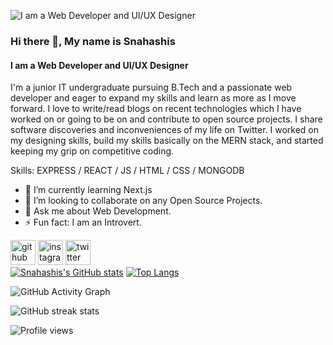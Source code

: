 <!---
- I am a Web Developer and UI/UX Designer
- 👋 Hi, I’m @snahashisk
- 👀 I’m interested in web development
- 🌱 I’m currently learning full stack web development
- 💞️ I’m looking to collaborate on web development
- 📫 How to reach me snahashiskanrar@gmail.com
--->
![I am a Web Developer and UI/UX Designer](https://pbs.twimg.com/profile_banners/3189753998/1625547693/1500x500)
<!---
snahashisk/snahashisk is a ✨ special ✨ repository because its `README.md` (this file) appears on your GitHub profile.
You can click the Preview link to take a look at your changes.
--->
### Hi there 👋, My name is Snahashis
#### I am a Web Developer and UI/UX Designer
I'm a junior IT undergraduate pursuing B.Tech and a passionate web developer and eager to expand my skills and learn as more as I move forward.
I love to write/read blogs on recent technologies which I have worked on or going to be on and contribute to open source projects. I share software discoveries and inconveniences of my life on Twitter.
I worked on my designing skills, build my skills basically on the MERN stack, and started keeping my grip on competitive coding.

Skills: EXPRESS / REACT / JS / HTML / CSS / MONGODB

- 🌱 I’m currently learning Next.js 
- 👯 I’m looking to collaborate on any Open Source Projects. 
- 💬 Ask me about Web Development. 
- ⚡ Fun fact: I am an Introvert. 


[<img src='https://cdn.jsdelivr.net/npm/simple-icons@3.0.1/icons/github.svg' alt='github' height='40'>](https://github.com/snahashisk)  [<img src='https://cdn.jsdelivr.net/npm/simple-icons@3.0.1/icons/instagram.svg' alt='instagram' height='40'>](https://www.instagram.com/snahashis01/)  [<img src='https://cdn.jsdelivr.net/npm/simple-icons@3.0.1/icons/twitter.svg' alt='twitter' height='40'>](https://twitter.com/SnahashisKanrar)  
[![Snahashis's GitHub stats](https://github-readme-stats.vercel.app/api?username=snahashisk)](https://github.com/anuraghazra/github-readme-stats)
[![Top Langs](https://github-readme-stats.vercel.app/api/top-langs/?username=snahashisk)](https://github.com/anuraghazra/github-readme-stats)

![GitHub Activity Graph](https://activity-graph.herokuapp.com/graph?username=snahashisk)  

![GitHub streak stats](https://github-readme-streak-stats.herokuapp.com/?user=snahashisk)  

![Profile views](https://gpvc.arturio.dev/snahashisk)  

